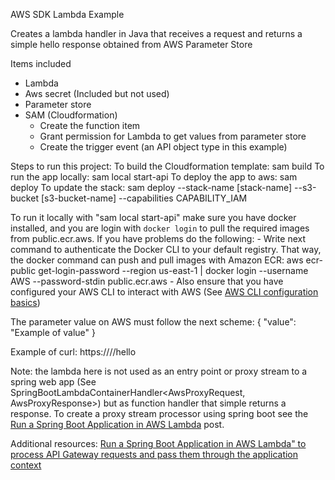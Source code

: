 AWS SDK Lambda Example

Creates a lambda handler in Java that receives a request and returns a simple hello response obtained from AWS Parameter Store

Items included
* Lambda
* Aws secret (Included but not used)
* Parameter store
* SAM (Cloudformation)
  * Create the function item 
  * Grant permission for Lambda to get values from parameter store
  * Create the trigger event (an API object type in this example) 

Steps to run this project:
To build the Cloudformation template: sam build
To run the app locally: sam local start-api
To deploy the app to aws: sam deploy
To update the stack: sam deploy --stack-name [stack-name] --s3-bucket [s3-bucket-name] --capabilities CAPABILITY_IAM

To run it locally with "sam local start-api" make sure you have docker installed, and you are login with `docker login` to pull the required images from public.ecr.aws. If you have problems do the following:
    - Write next command to authenticate the Docker CLI to your default registry. That way, the docker command can push and pull images with Amazon ECR: aws ecr-public get-login-password --region us-east-1 | docker login --username AWS --password-stdin public.ecr.aws
    - Also ensure that you have configured your AWS CLI to interact with AWS (See [AWS CLI configuration basics](https://docs.aws.amazon.com/cli/latest/userguide/cli-chap-configure.html))

The parameter value on AWS must follow the next scheme:
{
    "value": "Example of value"
}

Example of curl: https://<host>/<api-stage>/hello

Note: the lambda here is not used as an entry point or proxy stream to a spring web app (See SpringBootLambdaContainerHandler<AwsProxyRequest, AwsProxyResponse>) but as function handler that simple returns a response. To create a proxy stream processor using spring boot see the [Run a Spring Boot Application in AWS Lambda](https://www.baeldung.com/spring-boot-aws-lambda) post.

Additional resources:
[Run a Spring Boot Application in AWS Lambda" to process API Gateway requests and pass them through the application context](https://www.baeldung.com/spring-boot-aws-lambda)